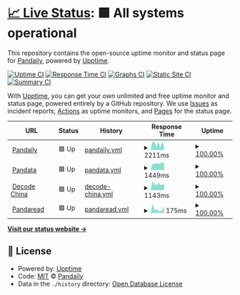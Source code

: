 # [📈 Live Status](https://uptime.pandaily.com): <!--live status--> **🟩 All systems operational**

This repository contains the open-source uptime monitor and status page for [Pandaily](https://pandaily.com), powered by [Upptime](https://github.com/upptime/upptime).

[![Uptime CI](https://github.com/PandaDaily/upptime/workflows/Uptime%20CI/badge.svg)](https://github.com/PandaDaily/uptime/actions?query=workflow%3A%22Uptime+CI%22)
[![Response Time CI](https://github.com/PandaDaily/upptime/workflows/Response%20Time%20CI/badge.svg)](https://github.com/PandaDaily/uptime/actions?query=workflow%3A%22Response+Time+CI%22)
[![Graphs CI](https://github.com/PandaDaily/upptime/workflows/Graphs%20CI/badge.svg)](https://github.com/PandaDaily/uptime/actions?query=workflow%3A%22Graphs+CI%22)
[![Static Site CI](https://github.com/PandaDaily/upptime/workflows/Static%20Site%20CI/badge.svg)](https://github.com/PandaDaily/uptime/actions?query=workflow%3A%22Static+Site+CI%22)
[![Summary CI](https://github.com/PandaDaily/upptime/workflows/Summary%20CI/badge.svg)](https://github.com/PandaDaily/uptime/actions?query=workflow%3A%22Summary+CI%22)

With [Upptime](https://upptime.js.org), you can get your own unlimited and free uptime monitor and status page, powered entirely by a GitHub repository. We use [Issues](https://github.com/PandaDaily/upptime/issues) as incident reports, [Actions](https://github.com/PandaDaily/upptime/actions) as uptime monitors, and [Pages](https://uptime.pandaily.com) for the status page.

<!--start: status pages-->
<!-- This summary is generated by Upptime (https://github.com/upptime/upptime) -->
<!-- Do not edit this manually, your changes will be overwritten -->
<!-- prettier-ignore -->
| URL | Status | History | Response Time | Uptime |
| --- | ------ | ------- | ------------- | ------ |
| <img alt="" src="https://favicons.githubusercontent.com/pandaily.com" height="13"> [Pandaily](https://pandaily.com) | 🟩 Up | [pandaily.yml](https://github.com/PandaDaily/uptime/commits/HEAD/history/pandaily.yml) | <details><summary><img alt="Response time graph" src="./graphs/pandaily/response-time-week.png" height="20"> 2211ms</summary><br><a href="https://uptime.pandaily.com/history/pandaily"><img alt="Response time 1049" src="https://img.shields.io/endpoint?url=https%3A%2F%2Fraw.githubusercontent.com%2FPandaDaily%2Fuptime%2FHEAD%2Fapi%2Fpandaily%2Fresponse-time.json"></a><br><a href="https://uptime.pandaily.com/history/pandaily"><img alt="24-hour response time 1369" src="https://img.shields.io/endpoint?url=https%3A%2F%2Fraw.githubusercontent.com%2FPandaDaily%2Fuptime%2FHEAD%2Fapi%2Fpandaily%2Fresponse-time-day.json"></a><br><a href="https://uptime.pandaily.com/history/pandaily"><img alt="7-day response time 2211" src="https://img.shields.io/endpoint?url=https%3A%2F%2Fraw.githubusercontent.com%2FPandaDaily%2Fuptime%2FHEAD%2Fapi%2Fpandaily%2Fresponse-time-week.json"></a><br><a href="https://uptime.pandaily.com/history/pandaily"><img alt="30-day response time 2340" src="https://img.shields.io/endpoint?url=https%3A%2F%2Fraw.githubusercontent.com%2FPandaDaily%2Fuptime%2FHEAD%2Fapi%2Fpandaily%2Fresponse-time-month.json"></a><br><a href="https://uptime.pandaily.com/history/pandaily"><img alt="1-year response time 1049" src="https://img.shields.io/endpoint?url=https%3A%2F%2Fraw.githubusercontent.com%2FPandaDaily%2Fuptime%2FHEAD%2Fapi%2Fpandaily%2Fresponse-time-year.json"></a></details> | <details><summary><a href="https://uptime.pandaily.com/history/pandaily">100.00%</a></summary><a href="https://uptime.pandaily.com/history/pandaily"><img alt="All-time uptime 99.05%" src="https://img.shields.io/endpoint?url=https%3A%2F%2Fraw.githubusercontent.com%2FPandaDaily%2Fuptime%2FHEAD%2Fapi%2Fpandaily%2Fuptime.json"></a><br><a href="https://uptime.pandaily.com/history/pandaily"><img alt="24-hour uptime 100.00%" src="https://img.shields.io/endpoint?url=https%3A%2F%2Fraw.githubusercontent.com%2FPandaDaily%2Fuptime%2FHEAD%2Fapi%2Fpandaily%2Fuptime-day.json"></a><br><a href="https://uptime.pandaily.com/history/pandaily"><img alt="7-day uptime 100.00%" src="https://img.shields.io/endpoint?url=https%3A%2F%2Fraw.githubusercontent.com%2FPandaDaily%2Fuptime%2FHEAD%2Fapi%2Fpandaily%2Fuptime-week.json"></a><br><a href="https://uptime.pandaily.com/history/pandaily"><img alt="30-day uptime 100.00%" src="https://img.shields.io/endpoint?url=https%3A%2F%2Fraw.githubusercontent.com%2FPandaDaily%2Fuptime%2FHEAD%2Fapi%2Fpandaily%2Fuptime-month.json"></a><br><a href="https://uptime.pandaily.com/history/pandaily"><img alt="1-year uptime 99.05%" src="https://img.shields.io/endpoint?url=https%3A%2F%2Fraw.githubusercontent.com%2FPandaDaily%2Fuptime%2FHEAD%2Fapi%2Fpandaily%2Fuptime-year.json"></a></details>
| <img alt="" src="https://favicons.githubusercontent.com/pandata.pandaily.com" height="13"> [Pandata](https://pandata.pandaily.com) | 🟩 Up | [pandata.yml](https://github.com/PandaDaily/uptime/commits/HEAD/history/pandata.yml) | <details><summary><img alt="Response time graph" src="./graphs/pandata/response-time-week.png" height="20"> 1449ms</summary><br><a href="https://uptime.pandaily.com/history/pandata"><img alt="Response time 1456" src="https://img.shields.io/endpoint?url=https%3A%2F%2Fraw.githubusercontent.com%2FPandaDaily%2Fuptime%2FHEAD%2Fapi%2Fpandata%2Fresponse-time.json"></a><br><a href="https://uptime.pandaily.com/history/pandata"><img alt="24-hour response time 1326" src="https://img.shields.io/endpoint?url=https%3A%2F%2Fraw.githubusercontent.com%2FPandaDaily%2Fuptime%2FHEAD%2Fapi%2Fpandata%2Fresponse-time-day.json"></a><br><a href="https://uptime.pandaily.com/history/pandata"><img alt="7-day response time 1449" src="https://img.shields.io/endpoint?url=https%3A%2F%2Fraw.githubusercontent.com%2FPandaDaily%2Fuptime%2FHEAD%2Fapi%2Fpandata%2Fresponse-time-week.json"></a><br><a href="https://uptime.pandaily.com/history/pandata"><img alt="30-day response time 1394" src="https://img.shields.io/endpoint?url=https%3A%2F%2Fraw.githubusercontent.com%2FPandaDaily%2Fuptime%2FHEAD%2Fapi%2Fpandata%2Fresponse-time-month.json"></a><br><a href="https://uptime.pandaily.com/history/pandata"><img alt="1-year response time 1456" src="https://img.shields.io/endpoint?url=https%3A%2F%2Fraw.githubusercontent.com%2FPandaDaily%2Fuptime%2FHEAD%2Fapi%2Fpandata%2Fresponse-time-year.json"></a></details> | <details><summary><a href="https://uptime.pandaily.com/history/pandata">100.00%</a></summary><a href="https://uptime.pandaily.com/history/pandata"><img alt="All-time uptime 95.98%" src="https://img.shields.io/endpoint?url=https%3A%2F%2Fraw.githubusercontent.com%2FPandaDaily%2Fuptime%2FHEAD%2Fapi%2Fpandata%2Fuptime.json"></a><br><a href="https://uptime.pandaily.com/history/pandata"><img alt="24-hour uptime 100.00%" src="https://img.shields.io/endpoint?url=https%3A%2F%2Fraw.githubusercontent.com%2FPandaDaily%2Fuptime%2FHEAD%2Fapi%2Fpandata%2Fuptime-day.json"></a><br><a href="https://uptime.pandaily.com/history/pandata"><img alt="7-day uptime 100.00%" src="https://img.shields.io/endpoint?url=https%3A%2F%2Fraw.githubusercontent.com%2FPandaDaily%2Fuptime%2FHEAD%2Fapi%2Fpandata%2Fuptime-week.json"></a><br><a href="https://uptime.pandaily.com/history/pandata"><img alt="30-day uptime 91.29%" src="https://img.shields.io/endpoint?url=https%3A%2F%2Fraw.githubusercontent.com%2FPandaDaily%2Fuptime%2FHEAD%2Fapi%2Fpandata%2Fuptime-month.json"></a><br><a href="https://uptime.pandaily.com/history/pandata"><img alt="1-year uptime 95.98%" src="https://img.shields.io/endpoint?url=https%3A%2F%2Fraw.githubusercontent.com%2FPandaDaily%2Fuptime%2FHEAD%2Fapi%2Fpandata%2Fuptime-year.json"></a></details>
| <img alt="" src="https://favicons.githubusercontent.com/decode.pandaily.com" height="13"> [Decode China](https://decode.pandaily.com) | 🟩 Up | [decode-china.yml](https://github.com/PandaDaily/uptime/commits/HEAD/history/decode-china.yml) | <details><summary><img alt="Response time graph" src="./graphs/decode-china/response-time-week.png" height="20"> 1143ms</summary><br><a href="https://uptime.pandaily.com/history/decode-china"><img alt="Response time 1231" src="https://img.shields.io/endpoint?url=https%3A%2F%2Fraw.githubusercontent.com%2FPandaDaily%2Fuptime%2FHEAD%2Fapi%2Fdecode-china%2Fresponse-time.json"></a><br><a href="https://uptime.pandaily.com/history/decode-china"><img alt="24-hour response time 1036" src="https://img.shields.io/endpoint?url=https%3A%2F%2Fraw.githubusercontent.com%2FPandaDaily%2Fuptime%2FHEAD%2Fapi%2Fdecode-china%2Fresponse-time-day.json"></a><br><a href="https://uptime.pandaily.com/history/decode-china"><img alt="7-day response time 1143" src="https://img.shields.io/endpoint?url=https%3A%2F%2Fraw.githubusercontent.com%2FPandaDaily%2Fuptime%2FHEAD%2Fapi%2Fdecode-china%2Fresponse-time-week.json"></a><br><a href="https://uptime.pandaily.com/history/decode-china"><img alt="30-day response time 1188" src="https://img.shields.io/endpoint?url=https%3A%2F%2Fraw.githubusercontent.com%2FPandaDaily%2Fuptime%2FHEAD%2Fapi%2Fdecode-china%2Fresponse-time-month.json"></a><br><a href="https://uptime.pandaily.com/history/decode-china"><img alt="1-year response time 1231" src="https://img.shields.io/endpoint?url=https%3A%2F%2Fraw.githubusercontent.com%2FPandaDaily%2Fuptime%2FHEAD%2Fapi%2Fdecode-china%2Fresponse-time-year.json"></a></details> | <details><summary><a href="https://uptime.pandaily.com/history/decode-china">100.00%</a></summary><a href="https://uptime.pandaily.com/history/decode-china"><img alt="All-time uptime 99.28%" src="https://img.shields.io/endpoint?url=https%3A%2F%2Fraw.githubusercontent.com%2FPandaDaily%2Fuptime%2FHEAD%2Fapi%2Fdecode-china%2Fuptime.json"></a><br><a href="https://uptime.pandaily.com/history/decode-china"><img alt="24-hour uptime 100.00%" src="https://img.shields.io/endpoint?url=https%3A%2F%2Fraw.githubusercontent.com%2FPandaDaily%2Fuptime%2FHEAD%2Fapi%2Fdecode-china%2Fuptime-day.json"></a><br><a href="https://uptime.pandaily.com/history/decode-china"><img alt="7-day uptime 100.00%" src="https://img.shields.io/endpoint?url=https%3A%2F%2Fraw.githubusercontent.com%2FPandaDaily%2Fuptime%2FHEAD%2Fapi%2Fdecode-china%2Fuptime-week.json"></a><br><a href="https://uptime.pandaily.com/history/decode-china"><img alt="30-day uptime 100.00%" src="https://img.shields.io/endpoint?url=https%3A%2F%2Fraw.githubusercontent.com%2FPandaDaily%2Fuptime%2FHEAD%2Fapi%2Fdecode-china%2Fuptime-month.json"></a><br><a href="https://uptime.pandaily.com/history/decode-china"><img alt="1-year uptime 99.28%" src="https://img.shields.io/endpoint?url=https%3A%2F%2Fraw.githubusercontent.com%2FPandaDaily%2Fuptime%2FHEAD%2Fapi%2Fdecode-china%2Fuptime-year.json"></a></details>
| <img alt="" src="https://favicons.githubusercontent.com/pandaread.com" height="13"> [Pandaread](https://pandaread.com) | 🟩 Up | [pandaread.yml](https://github.com/PandaDaily/uptime/commits/HEAD/history/pandaread.yml) | <details><summary><img alt="Response time graph" src="./graphs/pandaread/response-time-week.png" height="20"> 175ms</summary><br><a href="https://uptime.pandaily.com/history/pandaread"><img alt="Response time 234" src="https://img.shields.io/endpoint?url=https%3A%2F%2Fraw.githubusercontent.com%2FPandaDaily%2Fuptime%2FHEAD%2Fapi%2Fpandaread%2Fresponse-time.json"></a><br><a href="https://uptime.pandaily.com/history/pandaread"><img alt="24-hour response time 242" src="https://img.shields.io/endpoint?url=https%3A%2F%2Fraw.githubusercontent.com%2FPandaDaily%2Fuptime%2FHEAD%2Fapi%2Fpandaread%2Fresponse-time-day.json"></a><br><a href="https://uptime.pandaily.com/history/pandaread"><img alt="7-day response time 175" src="https://img.shields.io/endpoint?url=https%3A%2F%2Fraw.githubusercontent.com%2FPandaDaily%2Fuptime%2FHEAD%2Fapi%2Fpandaread%2Fresponse-time-week.json"></a><br><a href="https://uptime.pandaily.com/history/pandaread"><img alt="30-day response time 210" src="https://img.shields.io/endpoint?url=https%3A%2F%2Fraw.githubusercontent.com%2FPandaDaily%2Fuptime%2FHEAD%2Fapi%2Fpandaread%2Fresponse-time-month.json"></a><br><a href="https://uptime.pandaily.com/history/pandaread"><img alt="1-year response time 234" src="https://img.shields.io/endpoint?url=https%3A%2F%2Fraw.githubusercontent.com%2FPandaDaily%2Fuptime%2FHEAD%2Fapi%2Fpandaread%2Fresponse-time-year.json"></a></details> | <details><summary><a href="https://uptime.pandaily.com/history/pandaread">100.00%</a></summary><a href="https://uptime.pandaily.com/history/pandaread"><img alt="All-time uptime 99.99%" src="https://img.shields.io/endpoint?url=https%3A%2F%2Fraw.githubusercontent.com%2FPandaDaily%2Fuptime%2FHEAD%2Fapi%2Fpandaread%2Fuptime.json"></a><br><a href="https://uptime.pandaily.com/history/pandaread"><img alt="24-hour uptime 100.00%" src="https://img.shields.io/endpoint?url=https%3A%2F%2Fraw.githubusercontent.com%2FPandaDaily%2Fuptime%2FHEAD%2Fapi%2Fpandaread%2Fuptime-day.json"></a><br><a href="https://uptime.pandaily.com/history/pandaread"><img alt="7-day uptime 100.00%" src="https://img.shields.io/endpoint?url=https%3A%2F%2Fraw.githubusercontent.com%2FPandaDaily%2Fuptime%2FHEAD%2Fapi%2Fpandaread%2Fuptime-week.json"></a><br><a href="https://uptime.pandaily.com/history/pandaread"><img alt="30-day uptime 100.00%" src="https://img.shields.io/endpoint?url=https%3A%2F%2Fraw.githubusercontent.com%2FPandaDaily%2Fuptime%2FHEAD%2Fapi%2Fpandaread%2Fuptime-month.json"></a><br><a href="https://uptime.pandaily.com/history/pandaread"><img alt="1-year uptime 99.99%" src="https://img.shields.io/endpoint?url=https%3A%2F%2Fraw.githubusercontent.com%2FPandaDaily%2Fuptime%2FHEAD%2Fapi%2Fpandaread%2Fuptime-year.json"></a></details>

<!--end: status pages-->

[**Visit our status website →**](https://uptime.pandaily.com)

## 📄 License

- Powered by: [Upptime](https://github.com/upptime/upptime)
- Code: [MIT](./LICENSE) © [Pandaily](https://pandaily.com)
- Data in the `./history` directory: [Open Database License](https://opendatacommons.org/licenses/odbl/1-0/)
